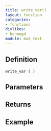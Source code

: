 ```yaml
---
title: write_var()
layout: function
categories:
- functions
divlikes:
- bennugd
module: mod_text
---
```


## Definition

    write_var ( )

## Parameters

## Returns

## Example
